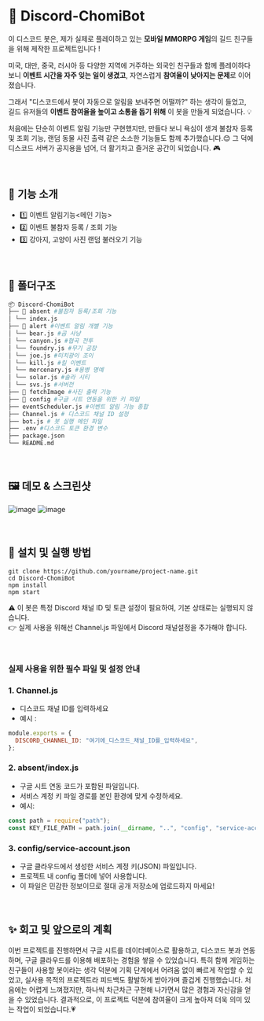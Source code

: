 #  👾 Discord-ChomiBot

이 디스코드 봇은, 제가 실제로 플레이하고 있는 **모바일 MMORPG 게임**의 길드 친구들을 위해 제작한 프로젝트입니다 !

미국, 대만, 중국, 러시아 등 다양한 지역에 거주하는 외국인 친구들과 함께 플레이하다 보니 
 **이벤트 시간을 자주 잊는 일이 생겼고**, 자연스럽게 **참여율이 낮아지는 문제**로 이어졌습니다.

그래서 "디스코드에서 봇이 자동으로 알림을 보내주면 어떨까?" 하는 생각이 들었고,  
길드 유저들의 **이벤트 참여율을 높이고 소통을 돕기 위해** 이 봇을 만들게 되었습니다. 💡

처음에는 단순히 이벤트 알림 기능만 구현했지만, 만들다 보니 욕심이 생겨
불참자 등록 및 조회 기능, 랜덤 동물 사진 출력 같은 소소한 기능들도 함께 추가했습니다.😊
그 덕에 디스코드 서버가 공지용을 넘어, 더 활기차고 즐거운 공간이 되었습니다. 🎮

　
## 📌 기능 소개

- 1️⃣ 이벤트 알림기능<메인 기능>
- 2️⃣ 이벤트 불참자 등록 / 조회 기능
- 3️⃣ 강아지, 고양이 사진 랜덤 불러오기 기능

　
## 📁 폴더구조

```bash
📦 Discord-ChomiBot
├── 📁 absent #불참자 등록/조회 기능
│ └── index.js 
├── 📁 alert #이벤트 알림 개별 기능
│ └── bear.js #곰 사냥
│ └── canyon.js #협곡 전투
│ └── foundry.js #무기 공장
│ └── joe.js #미치광이 조이
│ └── kill.js #킬 이벤트
│ └── mercenary.js #용병 명예
│ └── solar.js #솔라 시티
│ └── svs.js #서버전
├── 📁 fetchImage #사진 출력 기능
├── 📁 config #구글 시트 연동을 위한 키 파일
├── eventScheduler.js #이벤트 알림 기능 종합
├── Channel.js # 디스코드 채널 ID 설정
├── bot.js # 봇 실행 메인 파일
├── .env #디스코드 토큰 환경 변수
├── package.json
└── README.md
```

　
## 🖼️ 데모 & 스크린샷

![image](https://github.com/user-attachments/assets/55e2e4d0-7e47-4afc-b736-9c177c871aca)
![image](https://github.com/user-attachments/assets/cf093313-150c-4785-a6d8-a0920e7a5a81)


　
## 🚀 설치 및 실행 방법

```
git clone https://github.com/yourname/project-name.git
cd Discord-ChomiBot
npm install
npm start
```
⚠️ 이 봇은 특정 Discord 채널 ID 및 토큰 설정이 필요하여, 기본 상태로는 실행되지 않습니다.
<br>
👉 실제 사용을 위해선 Channel.js 파일에서 Discord 채널설정을 추가해야 합니다.

　
### 실제 사용을 위한 필수 파일 및 설정 안내
### 1. Channel.js 
- 디스코드 채널 ID를 입력하세요
- 예시 :
```js
module.exports = {
  DISCORD_CHANNEL_ID: "여기에_디스코드_채널_ID를_입력하세요",
};
```
### 2. absent/index.js 
- 구글 시트 연동 코드가 포함된 파일입니다.
- 서비스 계정 키 파일 경로를 본인 환경에 맞게 수정하세요.
- 예시:
```js
const path = require("path");
const KEY_FILE_PATH = path.join(__dirname, "..", "config", "service-account.json");

```

### 3. config/service-account.json
- 구글 클라우드에서 생성한 서비스 계정 키(JSON) 파일입니다.
- 프로젝트 내 config 폴더에 넣어 사용합니다.
- 이 파일은 민감한 정보이므로 절대 공개 저장소에 업로드하지 마세요!

　
## ✨ 회고 및 앞으로의 계획
이번 프로젝트를 진행하면서 구글 시트를 데이터베이스로 활용하고, 디스코드 봇과 연동하며, 구글 클라우드를 이용해 배포하는 경험을 쌓을 수 있었습니다.
특히 함께 게임하는 친구들이 사용할 봇이라는 생각 덕분에 기획 단계에서 어려움 없이 빠르게 작업할 수 있었고, 실사용 목적의 프로젝트라 피드백도 활발하게 받아가며 즐겁게 진행했습니다.
처음에는 어렵게 느껴졌지만, 하나씩 차근차근 구현해 나가면서 많은 경험과 자신감을 얻을 수 있었습니다.
결과적으로, 이 프로젝트 덕분에 참여율이 크게 높아져 더욱 의미 있는 작업이 되었습니다.💗
